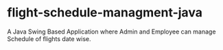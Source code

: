 # flight-schedule-managment-java
A Java Swing Based Application where Admin and Employee can manage Schedule of flights date wise.
